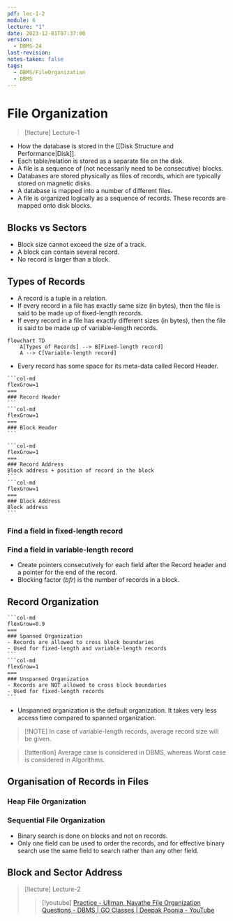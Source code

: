 ```yaml
---
pdf: lec-1-2
module: 6
lecture: "1"
date: 2023-12-01T07:37:00
version:
  - DBMS-24
last-revision: 
notes-taken: false
tags:
  - DBMS/FileOrganization
  - DBMS
---
```

# File Organization
> [!lecture] Lecture-1

- How the database is stored in the [[Disk Structure and Performance|Disk]].
- Each table/relation is stored as a separate file on the disk.
- A file is a sequence of (not necessarily need to be consecutive) blocks.
- Databases are stored physically as files of records, which are typically stored on magnetic disks.
- A database is mapped into a number of different files.
- A file is organized logically as a sequence of records. These records are mapped onto disk blocks.

## Blocks vs Sectors
- Block size cannot exceed the size of a track.
- A block can contain several record.
- No record is larger than a block.

## Types of Records
- A record is a tuple in a relation.
- If every record in a file has exactly same size (in bytes), then the file is said to be made up of fixed-length records.
- If every record in a file has exactly different sizes (in bytes), then the file is said to be made up of variable-length records.

```mermaid
flowchart TD
	A[Types of Records] --> B[Fixed-length record]
	A --> C[Variable-length record]
```

- Every record has some space for its meta-data called Record Header.

````col
```col-md
flexGrow=1
===
### Record Header
```
```col-md
flexGrow=1
===
### Block Header
```
````

````col
```col-md
flexGrow=1
===
### Record Address
Block address + position of record in the block
```
```col-md
flexGrow=1
===
### Block Address
Block address
```
````


### Find a field in fixed-length record

### Find a field in variable-length record
- Create pointers consecutively for each field after the Record header and a pointer for the end of the record.
- Blocking factor (${} bfr {}$) is the number of records in a block.

## Record Organization

````col
```col-md
flexGrow=0.9
===
### Spanned Organization
- Records are allowed to cross block boundaries
- Used for fixed-length and variable-length records
```
```col-md
flexGrow=1
===
### Unspanned Organization
- Records are NOT allowed to cross block boundaries
- Used for fixed-length records
```
````

- Unspanned organization is the default organization. It takes very less access time compared to spanned organization.

> [!NOTE] In case of variable-length records, average record size will be given.


> [!attention] 
> Average case is considered in DBMS, whereas Worst case is considered in Algorithms.

## Organisation of Records in Files

### Heap File Organization

### Sequential File Organization

- Binary search is done on blocks and not on records.
- Only one field can be used to order the records, and for effective binary search use the same field to search rather than any other field.

## Block and Sector Address


> [!lecture] Lecture-2
>> [!youtube] [Practice - Ullman, Navathe File Organization Questions - DBMS | GO Classes | Deepak Poonia - YouTube](https://www.youtube.com/watch?v=AqhR0P2fbDM)
